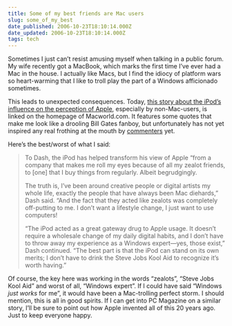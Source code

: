 ```yaml
---
title: Some of my best friends are Mac users
slug: some_of_my_best
date_published: 2006-10-23T18:10:14.000Z
date_updated: 2006-10-23T18:10:14.000Z
tags: tech
---
```


Sometimes I just can’t resist amusing myself when talking in a public forum. My wife recently got a MacBook, which marks the first time I’ve ever had a Mac in the house. I actually like Macs, but I find the idiocy of platform wars so heart-warming that I like to troll play the part of a Windows afficionado sometimes.

This leads to unexpected consequences. Today, [this story about the iPod’s influence on the perception of Apple](http://www.macworld.com/news/2006/10/22/ipodmac/index.php), especially by non-Mac-users, is linked on the homepage of Macworld.com. It features some quotes that make me look like a drooling Bill Gates fanboy, but unfortunately has not yet inspired any real frothing at the mouth by [commenters](http://www.macworld.com/forums/ubbthreads/showflat.php?Cat=&amp;Board=newsthread&amp;Number=454126&amp;page=0&amp;view=collapsed) yet.

Here’s the best/worst of what I said:

> To Dash, the iPod has helped transform his view of Apple “from a company that makes me roll my eyes because of all my zealot friends, to [one] that I buy things from regularly. Albeit begrudgingly.
> 
> The truth is, I’ve been around creative people or digital artists my whole life, exactly the people that have always been Mac diehards,” Dash said. “And the fact that they acted like zealots was completely off-putting to me. I don’t want a lifestyle change, I just want to use computers!
> 
> “The iPod acted as a great gateway drug to Apple usage. It doesn’t require a wholesale change of my daily digital habits, and I don’t have to throw away my experience as a Windows expert—yes, those exist,” Dash continued. “The best part is that the iPod can stand on its own merits; I don’t have to drink the Steve Jobs Kool Aid to recognize it’s worth having.”

Of course, the key here was working in the words “zealots”, “Steve Jobs Kool Aid” and worst of all, “Windows expert”. If I could have said “Windows *just works* for me”, it would have been a Mac-trolling perfect storm. I should mention, this is all in good spirits. If I can get into PC Magazine on a similar story, I’ll be sure to point out how Apple invented all of this 20 years ago. Just to keep everyone happy.
